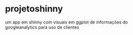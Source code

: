 # projetoshinny
um app em shinny com visuais em ggplot de informações do googleanalytics para uso de clientes
